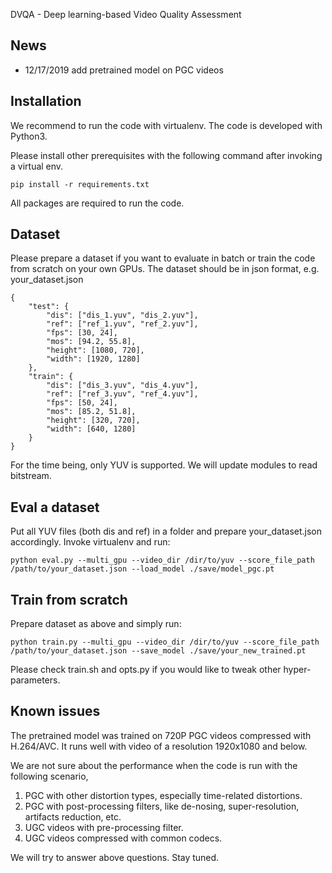 DVQA - Deep learning-based Video Quality Assessment

## News

- 12/17/2019 add pretrained model on PGC videos

## Installation

We recommend to run the code with virtualenv. The code is developed with Python3.

Please install other prerequisites with the following command after invoking a virtual env.

```
pip install -r requirements.txt
```
All packages are required to run the code.

## Dataset

Please prepare a dataset if you want to evaluate in batch or train the code from scratch on your own GPUs. The dataset should be in json format, e.g. your\_dataset.json

```
{
    "test": {
        "dis": ["dis_1.yuv", "dis_2.yuv"],
        "ref": ["ref_1.yuv", "ref_2.yuv"],
        "fps": [30, 24],
        "mos": [94.2, 55.8],
        "height": [1080, 720],
        "width": [1920, 1280]
    },
    "train": {
        "dis": ["dis_3.yuv", "dis_4.yuv"],
        "ref": ["ref_3.yuv", "ref_4.yuv"],
        "fps": [50, 24],
        "mos": [85.2, 51.8],
        "height": [320, 720],
        "width": [640, 1280]
    }
}
```
For the time being, only YUV is supported. We will update modules to read bitstream.

## Eval a dataset

Put all YUV files (both dis and ref) in a folder and prepare your_dataset.json accordingly. Invoke virtualenv and run:

```
python eval.py --multi_gpu --video_dir /dir/to/yuv --score_file_path /path/to/your_dataset.json --load_model ./save/model_pgc.pt
```

## Train from scratch

Prepare dataset as above and simply run:

```
python train.py --multi_gpu --video_dir /dir/to/yuv --score_file_path /path/to/your_dataset.json --save_model ./save/your_new_trained.pt
```
Please check train.sh and opts.py if you would like to tweak other hyper-parameters.

## Known issues

The pretrained model was trained on 720P PGC videos compressed with H.264/AVC. It runs well with video of a resolution 1920x1080 and below.

We are not sure about the performance when the code is run with the following scenario,
1. PGC with other distortion types, especially time-related distortions.
2. PGC with post-processing filters, like de-nosing, super-resolution, artifacts reduction, etc.
3. UGC videos with pre-processing filter.
4. UGC videos compressed with common codecs.

We will try to answer above questions. Stay tuned.
